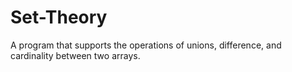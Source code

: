 # Set-Theory
A program that supports the operations of unions, difference, and cardinality between two arrays.
